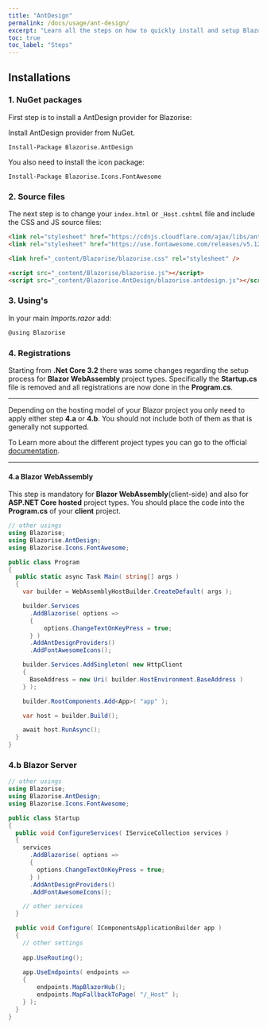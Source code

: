 ```yaml
---
title: "AntDesign"
permalink: /docs/usage/ant-design/
excerpt: "Learn all the steps on how to quickly install and setup Blazorise for AntDesign CSS framework and FontAwesome icons."
toc: true
toc_label: "Steps"
---
```


## Installations

### 1. NuGet packages

First step is to install a AntDesign provider for Blazorise:

Install AntDesign provider from NuGet.

```
Install-Package Blazorise.AntDesign
```

You also need to install the icon package:

```
Install-Package Blazorise.Icons.FontAwesome
```

### 2. Source files

The next step is to change your `index.html` or `_Host.cshtml` file and include the CSS and JS source files:

```html
<link rel="stylesheet" href="https://cdnjs.cloudflare.com/ajax/libs/antd/4.0.0/antd.css" integrity="sha256-nzhI/tsi9npc5ir08wCgBpg43SEIrc7crRJLsHE0/60=" crossorigin="anonymous" />
<link rel="stylesheet" href="https://use.fontawesome.com/releases/v5.12.0/css/all.css">

<link href="_content/Blazorise/blazorise.css" rel="stylesheet" />

<script src="_content/Blazorise/blazorise.js"></script>
<script src="_content/Blazorise.AntDesign/blazorise.antdesign.js"></script>
```

### 3. Using's

In your main _Imports.razor_ add:

```cs
@using Blazorise
```

### 4. Registrations

Starting from **.Net Core 3.2** there was some changes regarding the setup process for **Blazor WebAssembly** project types. Specifically the **Startup.cs** file is removed and all registrations are now done in the **Program.cs**.

---
Depending on the hosting model of your Blazor project you only need to apply either step **4.a** or **4.b**. You should not include both of them as that is generally not supported.

To Learn more about the different project types you can go to the official [documentation](https://docs.microsoft.com/en-us/aspnet/core/blazor/hosting-models).

---

#### 4.a Blazor WebAssembly

This step is mandatory for **Blazor WebAssembly**(client-side) and also for **ASP.NET Core hosted** project types. You should place the code into the **Program.cs** of your **client** project.

```cs
// other usings
using Blazorise;
using Blazorise.AntDesign;
using Blazorise.Icons.FontAwesome;

public class Program
{
  public static async Task Main( string[] args )
  {
    var builder = WebAssemblyHostBuilder.CreateDefault( args );

    builder.Services
      .AddBlazorise( options =>
      {
          options.ChangeTextOnKeyPress = true;
      } )
      .AddAntDesignProviders()
      .AddFontAwesomeIcons();

    builder.Services.AddSingleton( new HttpClient
    {
      BaseAddress = new Uri( builder.HostEnvironment.BaseAddress )
    } );

    builder.RootComponents.Add<App>( "app" );

    var host = builder.Build();

    await host.RunAsync();
  }
}
```

### 4.b Blazor Server

```cs
// other usings
using Blazorise;
using Blazorise.AntDesign;
using Blazorise.Icons.FontAwesome;

public class Startup
{
  public void ConfigureServices( IServiceCollection services )
  {
    services
      .AddBlazorise( options =>
      {
        options.ChangeTextOnKeyPress = true;
      } )
      .AddAntDesignProviders()
      .AddFontAwesomeIcons();

    // other services
  }

  public void Configure( IComponentsApplicationBuilder app )
  {
    // other settings
    
    app.UseRouting();
    
    app.UseEndpoints( endpoints =>
    {
        endpoints.MapBlazorHub();
        endpoints.MapFallbackToPage( "/_Host" );
    } );
  }
}
```